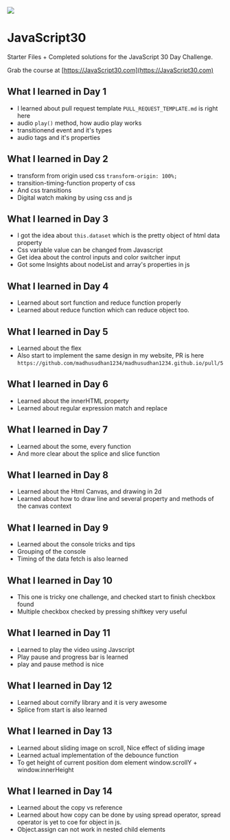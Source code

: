 ![](https://javascript30.com/images/JS3-social-share.png)

# JavaScript30

Starter Files + Completed solutions for the JavaScript 30 Day Challenge.

Grab the course at [https://JavaScript30.com](https://JavaScript30.com)

## What I learned in Day 1

- I learned about pull request template ```PULL_REQUEST_TEMPLATE.md``` is right here
- audio ```play()``` method, how audio play works
- transitionend event and it's types
- audio tags and it's properties


## What I learned in Day 2

- transform from origin used css ```transform-origin: 100%;```
- transition-timing-function property of css
- And css transitions
- Digital watch making by using css and js


## What I learned in Day 3

- I got the idea about ```this.dataset``` which is the pretty object of html data property
- Css variable value can be changed from Javascript
- Get idea about the control inputs and color switcher input
- Got some Insights about nodeList and array's properties in js

## What I learned in Day 4

- Learned about sort function and reduce function properly
- Learned about reduce function which can reduce object too.

## What I learned in Day 5

- Learned about the flex 
- Also start to implement the same design in my website, PR is here ```https://github.com/madhusudhan1234/madhusudhan1234.github.io/pull/5```

## What I learned in Day 6

- Learned about the innerHTML property
- Learned about regular expression match and replace 

## What I learned in Day 7

- Learned about the some, every function
- And more clear about the splice and slice function

## What I learned in Day 8

- Learned about the Html Canvas, and drawing in 2d
- Learned about how to draw line and several property and methods of the canvas context

## What I learned in Day 9

- Learned about the console tricks and tips
- Grouping of the console
- Timing of the data fetch is also learned

## What I learned in Day 10

- This one is tricky one challenge, and checked start to finish checkbox found
- Multiple checkbox checked by pressing shiftkey very useful 

## What I learned in Day 11

- Learned to play the video using Javscript
- Play pause and progress bar is learned
- play and pause method is nice 

## What I learned in Day 12

- Learned about cornify library and it is very awesome
- Splice from start is also learned

## What I learned in Day 13

- Learned about sliding image on scroll, Nice effect of sliding image
- Learned actual implementation of the debounce function 
- To get height of current position dom element window.scrollY + window.innerHeight

## What I learned in Day 14

- Learned about the copy vs reference
- Learned about how copy can be done by using spread operator, spread operator is yet to coe for object in js.
- Object.assign can not work in nested child elements